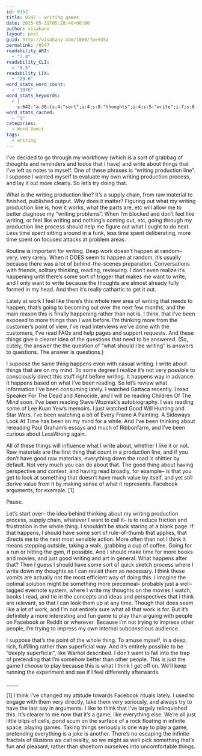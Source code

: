 ```yaml
---
id: 9352
title: 0347 – writing games
date: 2015-05-31T05:28:48+00:00
author: visakanv
layout: post
guid: http://visakanv.com/1000/?p=9352
permalink: /0347
readability_ARI:
  - "7.4"
readability_CLI:
  - "8.5"
readability_LIX:
  - "29.6"
word_stats_word_count:
  - "1076"
word_stats_keywords:
  - |
    s:642:"a:38:{s:4:"sort";i:4;s:8:"thoughts";i:4;s:5:"write";i:7;s:6:"things";i:7;s:7:"writing";i:14;s:10:"production";i:7;s:4:"line";i:5;s:7:"suppose";i:3;s:7:"process";i:4;s:5:"let's";i:3;s:4:"feel";i:4;s:4:"like";i:8;s:5:"going";i:3;s:4:"time";i:6;s:5:"spent";i:3;s:4:"work";i:4;s:6:"happen";i:3;s:7:"because";i:4;s:8:"thinking";i:4;s:7:"reading";i:5;s:7:"there's";i:3;s:4:"want";i:4;s:6:"lately";i:3;s:5:"whole";i:3;s:5:"think";i:7;s:4:"read";i:5;s:9:"questions";i:3;s:5:"thing";i:5;s:7:"happens";i:5;s:4:"mind";i:3;s:8:"possible";i:3;s:4:"just";i:5;s:4:"good";i:4;s:4:"look";i:3;s:8:"facebook";i:3;s:4:"game";i:4;s:4:"play";i:3;s:6:"people";i:3;}";
word_stats_cached:
  - "1"
categories:
  - Word Vomit
tags:
  - writing
---
```

I&#8217;ve decided to go through my workflowy (which is a sort of grabbag of thoughts and reminders and todos that I have) and write about things that I&#8217;ve left as notes to myself. One of these phrases is &#8220;writing production line&#8221;. I suppose I wanted myself to evaluate my own writing production process, and lay it out more clearly. So let&#8217;s try doing that.

What is the writing production line? It&#8217;s a supply chain, from raw material to finished, published output. Why does it matter? Figuring out what my writing production line is, how it works, what the parts are, etc will allow me to better diagnose my &#8220;writing problems&#8221;. When I&#8217;m blocked and don&#8217;t feel like writing, or feel like writing and nothing&#8217;s coming out, etc, going through my production line process should help me figure out what I ought to do next. Less time spent sitting around in a funk, less time spent deliberating, more time spent on focused attacks at problem areas.

Routine is important for writing. Deep work doesn&#8217;t happen at random– very, very rarely. When it DOES seem to happen at random, it&#8217;s usually because there was a lot of behind-the-scenes preparation. Conversations with friends, solitary thinking, reading, reviewing. I don&#8217;t even realize it&#8217;s happening until there&#8217;s some sort of trigger that makes me want to write, and I only want to write because the thoughts are almost already fully formed in my head. And then it&#8217;s really cathartic to get it out.

Lately at work I feel like there&#8217;s this whole new area of writing that needs to happen, that&#8217;s going to becoming out over the next few months, and the main reason this is finally happening rather than not is, I think, that I&#8217;ve been exposed to more things than I was before. I&#8217;m thinking more from the customer&#8217;s point of view, I&#8217;ve read interviews we&#8217;ve done with the customers, I&#8217;ve read FAQs and help pages and support requests. And these things give a clearer idea of the questions that need to be answered. (So, cutely, the answer the the question of &#8220;what should I be writing&#8221; is answers to questions. The answer is questions.)

I suppose the same thing happens even with casual writing. I write about things that are on my mind. To some degree I realize it&#8217;s not very possible to consciously direct this stuff right before writing. It happens way in advance. It happens based on what I&#8217;ve been reading. So let&#8217;s review what information I&#8217;ve been consuming lately. I watched Gattaca recently. I read Speaker For The Dead and Xenocide, and I will be reading Children Of The Mind soon. I&#8217;ve been reading Steve Wozniak&#8217;s autobiography. I was reading some of Lee Kuan Yew&#8217;s memoirs. I just watched Good Will Hunting and Star Wars. I&#8217;ve been watching a bit of Every Frame A Painting. A Sideways Look At Time has been on my mind for a while. And I&#8217;ve been thinking about rereading Paul Graham&#8217;s essays and much of Ribbonfarm, and I&#8217;ve been curious about LessWrong again.

All of these things will influence what I write about, whether I like it or not. Raw materials are the first thing that count in a production line, and if you don&#8217;t have good raw materials, everything down the road is shittier by default. Not very much you can do about that. The good thing about having perspective and context, and having read broadly, for example– is that you get to look at something that doesn&#8217;t have much value by itself, and yet still derive value from it by making sense of what it represents. Facebook arguments, for example. [1]

Pause.

Let&#8217;s start over– the idea behind thinking about my writing production process, supply chain, whatever I want to call it– is to reduce friction and frustration in the whole thing. I shouldn&#8217;t be stuck staring at a blank page. If that happens, I should have some sort of rule-of-thumb that applies, that directs me to the next most sensible action. More often than not I think it means stepping outside, taking a walk, grabbing a cup of coffee. Going for a run or hitting the gym, if possible. And I should make time for more books and movies, and just good writing and art in general. What happens after that? Then I guess I should have some sort of quick sketch process where I write down my thoughts so I can revisit them as necessary. I think these vomits are actually not the most efficient way of doing this. I imagine the optimal solution might be something more piecemeal– probably just a well-tagged evernote system, where I write my thoughts on the movies I watch, books I read, and tie in the concepts and ideas and perspectives that I think are relevant, so that I can look them up at any time. Though that does seem like a lot of work, and I&#8217;m not entirely sure what all that work is for. But it&#8217;s definitely a more interesting and fun game to play than arguing with people on Facebook or Reddit or wherever. Because I&#8217;m not trying to impress other people, I&#8217;m trying to impress my own internal subconscious audience.

I suppose that&#8217;s the point of the whole thing. To amuse myself, in a deep, rich, fulfilling rather than superficial way. And it&#8217;s entirely possible to be &#8220;deeply superficial&#8221;, like Warhol described. I don&#8217;t want to fall into the trap of pretending that I&#8217;m somehow better than other people. This is just the game I choose to play because this is what I think I get off on. We&#8217;ll keep running the experiment and see if I feel differently afterwards.
  
\_____

[1] I think I&#8217;ve changed my attitude towards Facebook rituals lately. I used to engage with them very directly, take them very seriously, and always try to have the last say in arguments. I like to think that I&#8217;ve largely relinquished this. It&#8217;s clearer to me now that it&#8217;s a game, like everything else. We&#8217;re all just little blips of cells, pond scum on the surface of a rock floating in infinite space, playing games. Taking things seriously is one way to play a game, pretending everything is a joke is another. There&#8217;s no escaping the infinite fractals of illusions we call reality, so we might as well pick something that&#8217;s fun and pleasant, rather than shoehorn ourselves into uncomfortable things.